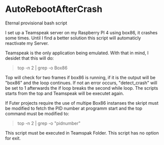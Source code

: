 # AutoRebootAfterCrash
Eternal provisional bash script

I set up a Teamspeak server on my Raspberry PI 4 using box86, it crashes some times.
Until I find a better solution this script will automaticly reactivate my Server.

Teamspeak is the only application being emulated. With that in mind, I desidet that this will do:

>top -n 2 | grep -o Box86

Top will check for two frames if box86 is running, if it is the output will be "box86" and the loop continues.
If not an error occurs, "detect_crash" will be set to 1 afterwards the if loop breaks the second while loop.
The scripts starts from the top and Teamspeak will be executet again. 

If Futer projects require the use of multipe Box86 instanses the skript must be modified to fetch the PID number
at programm start and the top command must be modified to:

>top -n 2 | grep -o "pidnumber"

This script must be executed in Teamspak Folder.
This script has no option for exit.
